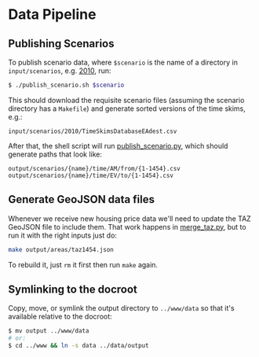 # Data Pipeline

## Publishing Scenarios

To publish scenario data, where `$scenario` is the name of a directory in `input/scenarios`, e.g. [2010](https://github.com/stamen/mtc/blob/master/data/input/scenarios/2010/), run:

```sh
$ ./publish_scenario.sh $scenario
```

This should download the requisite scenario files (assuming the scenario directory has a `Makefile`) and generate sorted versions of the time skims, e.g.:

```
input/scenarios/2010/TimeSkimsDatabaseEAdest.csv
```

After that, the shell script will run [publish_scenario.py](publish_scenario.py), which should generate paths that look like:

```
output/scenarios/{name}/time/AM/from/{1-1454}.csv
output/scenarios/{name}/time/EV/to/{1-1454}.csv
```

## Generate GeoJSON data files

Whenever we receive new housing price data we'll need to update the TAZ GeoJSON file to include them. That work happens in [merge_taz.py](merge_taz.py), but to run it with the right inputs just do:

```sh
make output/areas/taz1454.json
```

To rebuild it, just `rm` it first then run `make` again.

## Symlinking to the docroot

Copy, move, or symlink the output directory to `../www/data` so that it's available relative to the docroot:

```sh
$ mv output ../www/data
# or:
$ cd ../www && ln -s data ../data/output
```
